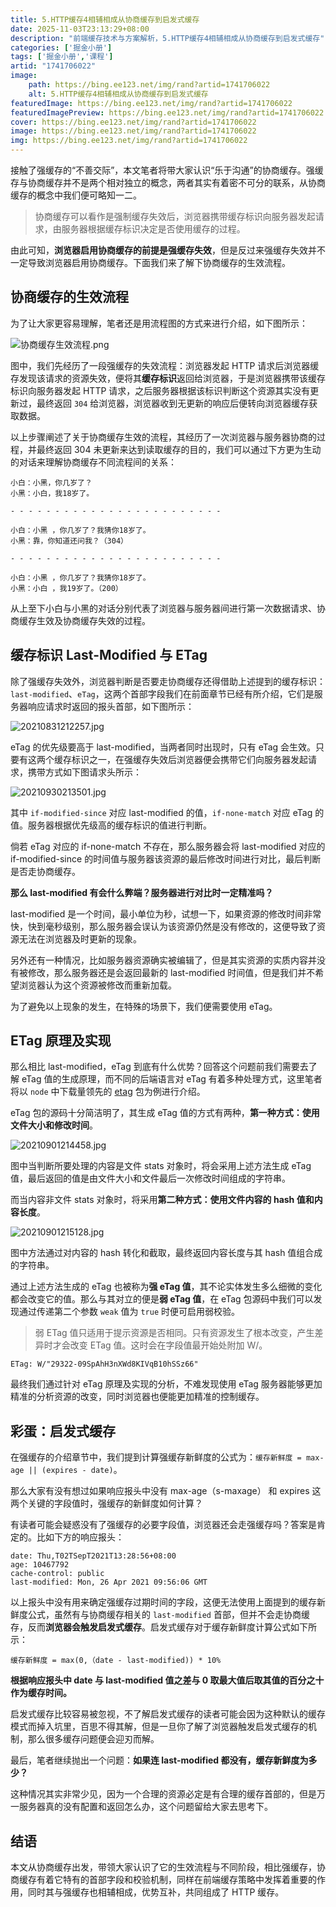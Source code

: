 ```yaml
---
title: 5.HTTP缓存4相辅相成从协商缓存到启发式缓存
date: 2025-11-03T23:13:29+08:00
description: "前端缓存技术与方案解析，5.HTTP缓存4相辅相成从协商缓存到启发式缓存"
categories: ['掘金小册']
tags: ['掘金小册','课程']
artid: "1741706022"
image:
    path: https://bing.ee123.net/img/rand?artid=1741706022
    alt: 5.HTTP缓存4相辅相成从协商缓存到启发式缓存
featuredImage: https://bing.ee123.net/img/rand?artid=1741706022
featuredImagePreview: https://bing.ee123.net/img/rand?artid=1741706022
cover: https://bing.ee123.net/img/rand?artid=1741706022
image: https://bing.ee123.net/img/rand?artid=1741706022
img: https://bing.ee123.net/img/rand?artid=1741706022
---
```


接触了强缓存的“不善交际”，本文笔者将带大家认识“乐于沟通”的协商缓存。强缓存与协商缓存并不是两个相对独立的概念，两者其实有着密不可分的联系，从协商缓存的概念中我们便可略知一二。

> 协商缓存可以看作是强制缓存失效后，浏览器携带缓存标识向服务器发起请求，由服务器根据缓存标识决定是否使用缓存的过程。

由此可知，**浏览器启用协商缓存的前提是强缓存失效**，但是反过来强缓存失效并不一定导致浏览器启用协商缓存。下面我们来了解下协商缓存的生效流程。

## 协商缓存的生效流程

为了让大家更容易理解，笔者还是用流程图的方式来进行介绍，如下图所示：

![协商缓存生效流程.png](https://p9-juejin.byteimg.com/tos-cn-i-k3u1fbpfcp/7ea9a25261da4d33a2e3bc9765f9e2fb~tplv-k3u1fbpfcp-watermark.image?)

图中，我们先经历了一段强缓存的失效流程：浏览器发起 HTTP 请求后浏览器缓存发现该请求的资源失效，便将其**缓存标识**返回给浏览器，于是浏览器携带该缓存标识向服务器发起 HTTP 请求，之后服务器根据该标识判断这个资源其实没有更新过，最终返回 `304` 给浏览器，浏览器收到无更新的响应后便转向浏览器缓存获取数据。

以上步骤阐述了关于协商缓存生效的流程，其经历了一次浏览器与服务器协商的过程，并最终返回 304 未更新来达到读取缓存的目的，我们可以通过下方更为生动的对话来理解协商缓存不同流程间的关系：

```
小白：小黑，你几岁了？
小黑：小白，我18岁了。

- - - - - - - - - - - - - - - - - - - - - - - -

小白：小黑 ，你几岁了？我猜你18岁了。
小黑：靠，你知道还问我？（304）

- - - - - - - - - - - - - - - - - - - - - - - -

小白：小黑 ，你几岁了？我猜你18岁了。
小黑：小白 ，我19岁了。（200）
```

从上至下小白与小黑的对话分别代表了浏览器与服务器间进行第一次数据请求、协商缓存生效及协商缓存失效的过程。

## 缓存标识 Last-Modified 与 ETag

除了强缓存失效外，浏览器判断是否要走协商缓存还得借助上述提到的缓存标识：`last-modified`、`eTag`，这两个首部字段我们在前面章节已经有所介绍，它们是服务器响应请求时返回的报头首部，如下图所示：

![20210831212257.jpg](https://p6-juejin.byteimg.com/tos-cn-i-k3u1fbpfcp/41afe7ef47664d47b7f4ac9df100f004~tplv-k3u1fbpfcp-watermark.image)

eTag 的优先级要高于 last-modified，当两者同时出现时，只有 eTag 会生效。只要有这两个缓存标识之一，在强缓存失效后浏览器便会携带它们向服务器发起请求，携带方式如下图请求头所示：


![20210930213501.jpg](https://p3-juejin.byteimg.com/tos-cn-i-k3u1fbpfcp/565fb2c410a14b60b7a796287134b949~tplv-k3u1fbpfcp-watermark.image)

其中 `if-modified-since` 对应 last-modified 的值，`if-none-match` 对应 eTag 的值。服务器根据优先级高的缓存标识的值进行判断。

倘若 eTag 对应的 if-none-match 不存在，那么服务器会将 last-modified 对应的 if-modified-since 的时间值与服务器该资源的最后修改时间进行对比，最后判断是否走协商缓存。

**那么 last-modified 有会什么弊端？服务器进行对比时一定精准吗？**

last-modified 是一个时间，最小单位为秒，试想一下，如果资源的修改时间非常快，快到毫秒级别，那么服务器会误认为该资源仍然是没有修改的，这便导致了资源无法在浏览器及时更新的现象。

另外还有一种情况，比如服务器资源确实被编辑了，但是其实资源的实质内容并没有被修改，那么服务器还是会返回最新的 last-modified 时间值，但是我们并不希望浏览器认为这个资源被修改而重新加载。

为了避免以上现象的发生，在特殊的场景下，我们便需要使用 eTag。

## ETag 原理及实现

那么相比 last-modified，eTag 到底有什么优势？回答这个问题前我们需要去了解 eTag 值的生成原理，而不同的后端语言对 eTag 有着多种处理方式，这里笔者将以 `node` 中下载量领先的 [etag](https://www.npmjs.com/package/etag) 包为例进行介绍。

eTag 包的源码十分简洁明了，其生成 eTag 值的方式有两种，**第一种方式：使用文件大小和修改时间**。

![20210901214458.jpg](https://p6-juejin.byteimg.com/tos-cn-i-k3u1fbpfcp/8db8ac2e6c744ca5bad20dcf5ea4f906~tplv-k3u1fbpfcp-watermark.image)

图中当判断所要处理的内容是文件 stats 对象时，将会采用上述方法生成 eTag 值，最后返回的值是由文件大小和文件最后一次修改时间组成的字符串。

而当内容非文件 stats 对象时，将采用**第二种方式：使用文件内容的 hash 值和内容长度**。

![20210901215128.jpg](https://p1-juejin.byteimg.com/tos-cn-i-k3u1fbpfcp/4412cc86d0ab49ff8ef65a12f9f5a6c8~tplv-k3u1fbpfcp-watermark.image)

图中方法通过对内容的 hash 转化和截取，最终返回内容长度与其 hash 值组合成的字符串。

通过上述方法生成的 eTag 也被称为**强 eTag 值**，其不论实体发生多么细微的变化都会改变它的值。那么与其对立的便是**弱 eTag 值**，在 eTag 包源码中我们可以发现通过传递第二个参数 `weak` 值为 `true` 时便可启用弱校验。

> 弱 ETag 值只适用于提示资源是否相同。只有资源发生了根本改变，产生差异时才会改变 ETag 值。这时会在字段值最开始处附加 W/。

```
ETag: W/"29322-09SpAhH3nXWd8KIVqB10hSSz66"
```

最终我们通过针对 eTag 原理及实现的分析，不难发现使用 eTag 服务器能够更加精准的分析资源的改变，同时浏览器也便能更加精准的控制缓存。


## 彩蛋：启发式缓存

在强缓存的介绍章节中，我们提到计算强缓存新鲜度的公式为：`缓存新鲜度 = max-age || (expires - date)`。

那么大家有没有想过如果响应报头中没有 max-age（s-maxage） 和 expires 这两个关键的字段值时，强缓存的新鲜度如何计算？

有读者可能会疑惑没有了强缓存的必要字段值，浏览器还会走强缓存吗？答案是肯定的。比如下方的响应报头：

```
date: Thu,T02TSepT2021T13:28:56+08:00
age: 10467792
cache-control: public
last-modified: Mon, 26 Apr 2021 09:56:06 GMT
```

以上报头中没有用来确定强缓存过期时间的字段，这便无法使用上面提到的缓存新鲜度公式，虽然有与协商缓存相关的 `last-modified` 首部，但并不会走协商缓存，反而**浏览器会触发启发式缓存**。启发式缓存对于缓存新鲜度计算公式如下所示：

```
缓存新鲜度 = max(0,（date - last-modified)) * 10%
```

**根据响应报头中 date 与 last-modified 值之差与 0 取最大值后取其值的百分之十作为缓存时间。**

启发式缓存比较容易被忽视，不了解启发式缓存的读者可能会因为这种默认的缓存模式而掉入坑里，百思不得其解，但是一旦你了解了浏览器触发启发式缓存的机制，那么很多缓存问题便会迎刃而解。

最后，笔者继续抛出一个问题：**如果连 last-modified 都没有，缓存新鲜度为多少？**

这种情况其实非常少见，因为一个合理的资源必定是有合理的缓存首部的，但是万一服务器真的没有配置和返回怎么办，这个问题留给大家去思考下。

## 结语

本文从协商缓存出发，带领大家认识了它的生效流程与不同阶段，相比强缓存，协商缓存有着它特有的首部字段和校验机制，同样在前端缓存策略中发挥着重要的作用，同时其与强缓存也相辅相成，优势互补，共同组成了 HTTP 缓存。


